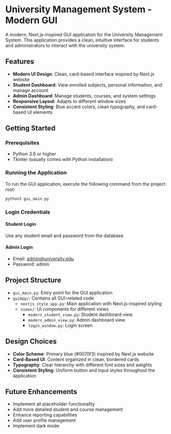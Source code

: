 # University Management System - Modern GUI

A modern, Next.js-inspired GUI application for the University Management System. This application provides a clean, intuitive interface for students and administrators to interact with the university system.

## Features

- **Modern UI Design**: Clean, card-based interface inspired by Next.js website
- **Student Dashboard**: View enrolled subjects, personal information, and manage account
- **Admin Dashboard**: Manage students, courses, and system settings
- **Responsive Layout**: Adapts to different window sizes
- **Consistent Styling**: Blue accent colors, clean typography, and card-based UI elements

## Getting Started

### Prerequisites

- Python 3.6 or higher
- Tkinter (usually comes with Python installation)

### Running the Application

To run the GUI application, execute the following command from the project root:

```bash
python3 gui_main.py
```

### Login Credentials

#### Student Login
Use any student email and password from the database.

#### Admin Login
- Email: admin@university.edu
- Password: admin

## Project Structure

- `gui_main.py`: Entry point for the GUI application
- `guiApp/`: Contains all GUI-related code
  - `nextjs_style_app.py`: Main application with Next.js-inspired styling
  - `views/`: UI components for different views
    - `modern_student_view.py`: Student dashboard view
    - `modern_admin_view.py`: Admin dashboard view
    - `login_window.py`: Login screen

## Design Choices

- **Color Scheme**: Primary blue (#0070f3) inspired by Next.js website
- **Card-Based UI**: Content organized in clean, bordered cards
- **Typography**: Clear hierarchy with different font sizes and weights
- **Consistent Styling**: Uniform button and input styles throughout the application

## Future Enhancements

- Implement all placeholder functionality
- Add more detailed student and course management
- Enhance reporting capabilities
- Add user profile management
- Implement dark mode